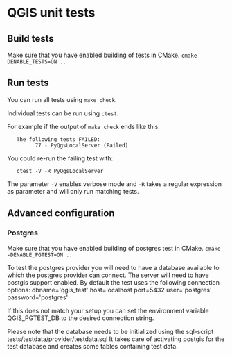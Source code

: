 QGIS unit tests
===============

Build tests
-----------

Make sure that you have enabled building of tests in CMake.
`cmake -DENABLE_TESTS=ON ..`

Run tests
---------

You can run all tests using `make check`.

Individual tests can be run using `ctest`.

For example if the output of `make check` ends like this:


```
   The following tests FAILED:
         77 - PyQgsLocalServer (Failed)
```

You could re-run the failing test with:

```
   ctest -V -R PyQgsLocalServer
```

The parameter `-V` enables verbose mode and `-R` takes a regular expression as
parameter and will only run matching tests.

Advanced configuration
----------------------

### Postgres

Make sure that you have enabled building of postgres test in CMake.
`cmake -DENABLE_PGTEST=ON ..`

To test the postgres provider you will need to have a database available to
which the postgres provider can connect. The server will need to have postgis
support enabled.
By default the test uses the following connection options:
    dbname='qgis_test'
    host=localhost
    port=5432
    user='postgres'
    password='postgres'

If this does not match your setup you can set the environment variable
QGIS_PGTEST_DB to the desired connection string.

Please note that the database needs to be initialized using the sql-script
    tests/testdata/provider/testdata.sql
It takes care of activating postgis for the test database and
creates some tables containing test data.